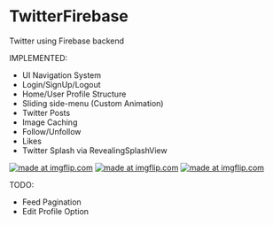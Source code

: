 # TwitterFirebase
Twitter using Firebase backend

IMPLEMENTED:
- UI Navigation System
- Login/SignUp/Logout
- Home/User Profile Structure
- Sliding side-menu (Custom Animation)
- Twitter Posts
- Image Caching
- Follow/Unfollow
- Likes
- Twitter Splash via RevealingSplashView

<a href="https://imgflip.com/gif/29orc8"><img src="https://i.imgflip.com/29orc8.gif" title="made at imgflip.com"/></a>
<a href="https://imgflip.com/gif/29orj3"><img src="https://i.imgflip.com/29orj3.gif" title="made at imgflip.com"/></a>
<a href="https://imgflip.com/gif/29orml"><img src="https://i.imgflip.com/29orml.gif" title="made at imgflip.com"/></a>


TODO:

- Feed Pagination
- Edit Profile Option
